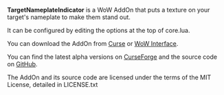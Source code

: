 ﻿**TargetNameplateIndicator** is a WoW AddOn that puts a texture on your target's nameplate to make them stand out.

It can be configured by editing the options at the top of core.lua.

You can download the AddOn from [Curse](http://www.curse.com/addons/wow/targetnameplateindicator) or [WoW Interface](http://www.wowinterface.com/downloads/info21391-TargetNameplateIndicator.html).

You can find the latest alpha versions on [CurseForge](http://wow.curseforge.com/addons/targetnameplateindicator/) and the source code on [GitHub](https://github.com/Choonster/TargetNameplateIndicator).

The AddOn and its source code are licensed under the terms of the MIT License, detailed in LICENSE.txt